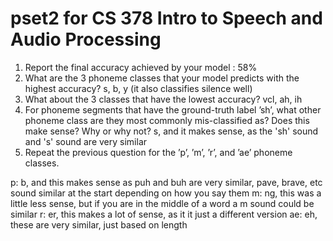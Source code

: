 # pset2 for CS 378 Intro to Speech and Audio Processing

1. Report the final accuracy achieved by your model : 58% 
2. What are the 3 phoneme classes that your model predicts with the highest accuracy? s, b, y (it also classifies silence well)
3. What about the 3 classes that have the lowest accuracy? vcl, ah, ih
4. For phoneme segments that have the ground-truth label ’sh’, what other phoneme class are they most commonly mis-classified as? Does this make sense? Why or why not? s, and it makes sense, as the 'sh' sound and 's' sound are very similar
5. Repeat the previous question for the ’p’, ’m’, ’r’, and ’ae’ phoneme classes.

p: b, and this makes sense as puh and buh are very similar, pave, brave, etc sound similar at the start depending on how you say them
m: ng, this was a little less sense, but if you are in the middle of a word a m sound could be similar
r: er, this makes a lot of sense, as it it just a different version
ae: eh, these are very similar, just based on length
